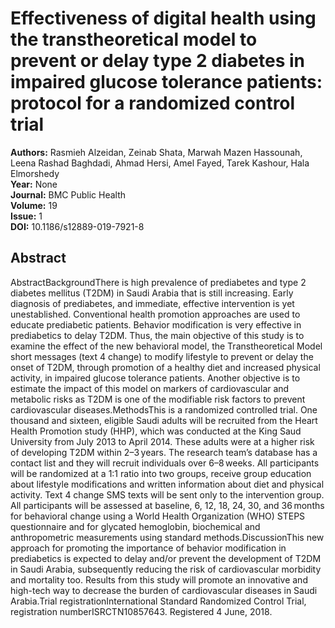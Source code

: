 # Effectiveness of digital health using the transtheoretical model to prevent or delay type 2 diabetes in impaired glucose tolerance patients: protocol for a randomized control trial

**Authors:** Rasmieh Alzeidan, Zeinab Shata, Marwah Mazen Hassounah, Leena Rashad Baghdadi, Ahmad Hersi, Amel Fayed, Tarek Kashour, Hala Elmorshedy  
**Year:** None  
**Journal:** BMC Public Health  
**Volume:** 19  
**Issue:** 1  
**DOI:** 10.1186/s12889-019-7921-8  

## Abstract
AbstractBackgroundThere is high prevalence of prediabetes and type 2 diabetes mellitus (T2DM) in Saudi Arabia that is still increasing. Early diagnosis of prediabetes, and immediate, effective intervention is yet unestablished. Conventional health promotion approaches are used to educate prediabetic patients. Behavior modification is very effective in prediabetics to delay T2DM. Thus, the main objective of this study is to examine the effect of the new behavioral model, the Transtheoretical Model short messages (text 4 change) to modify lifestyle to prevent or delay the onset of T2DM, through promotion of a healthy diet and increased physical activity, in impaired glucose tolerance patients. Another objective is to estimate the impact of this model on markers of cardiovascular and metabolic risks as T2DM is one of the modifiable risk factors to prevent cardiovascular diseases.MethodsThis is a randomized controlled trial. One thousand and sixteen, eligible Saudi adults will be recruited from the Heart Health Promotion study (HHP), which was conducted at the King Saud University from July 2013 to April 2014. These adults were at a higher risk of developing T2DM within 2–3 years. The research team’s database has a contact list and they will recruit individuals over 6–8 weeks. All participants will be randomized at a 1:1 ratio into two groups, receive group education about lifestyle modifications and written information about diet and physical activity. Text 4 change SMS texts will be sent only to the intervention group. All participants will be assessed at baseline, 6, 12, 18, 24, 30, and 36 months for behavioral change using a World Health Organization (WHO) STEPS questionnaire and for glycated hemoglobin, biochemical and anthropometric measurements using standard methods.DiscussionThis new approach for promoting the importance of behavior modification in prediabetics is expected to delay and/or prevent the development of T2DM in Saudi Arabia, subsequently reducing the risk of cardiovascular morbidity and mortality too. Results from this study will promote an innovative and high-tech way to decrease the burden of cardiovascular diseases in Saudi Arabia.Trial registrationInternational Standard Randomized Control Trial, registration numberISRCTN10857643. Registered 4 June, 2018.

